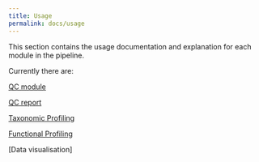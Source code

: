 ```yaml
---
title: Usage
permalink: docs/usage
---
```


This section contains the usage documentation and explanation for each module in the pipeline.

Currently there are:

[QC module](qc_module)

[QC report](qc_report)

[Taxonomic Profiling](taxonomy_profiling)

[Functional Profiling](function_profiling)

[Data visualisation]
